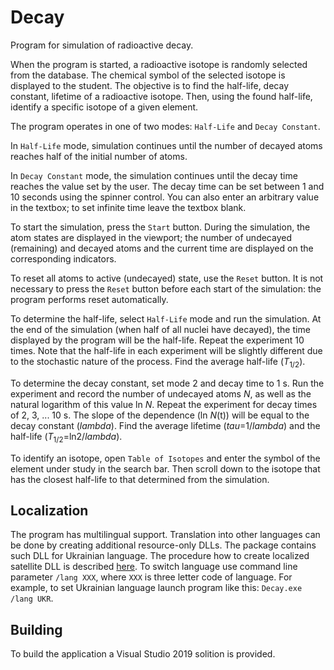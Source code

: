 # Decay
Program for simulation of radioactive decay.

When the program is started, a radioactive isotope is randomly selected from the database. 
The chemical symbol of the selected isotope is displayed to the student. The objective is to find the half-life, 
decay constant, lifetime of a radioactive isotope. Then, using the found half-life, identify a specific isotope of a given element.

The program operates in one of two modes: `Half-Life` and `Decay Constant`.

In `Half-Life` mode, simulation continues until the number of decayed atoms reaches half of the initial number of atoms.

In `Decay Constant` mode, the simulation continues until the decay time reaches the value set by the user. 
The decay time can be set between 1 and 10 seconds using the spinner control. You can also enter an arbitrary value in the textbox; 
to set infinite time leave the textbox blank.

To start the simulation, press the `Start` button. During the simulation, the atom states are displayed in the viewport; 
the number of undecayed (remaining) and decayed atoms and the current time are displayed on the corresponding indicators.

To reset all atoms to active (undecayed) state, use the `Reset` button. It is not necessary to press the `Reset` button 
before each start of the simulation: the program performs reset automatically.

To determine the half-life, select `Half-Life` mode and run the simulation. At the end of the simulation 
(when half of all nuclei have decayed), the time displayed by the program will be the half-life. 
Repeat the experiment 10 times. Note that the half-life in each experiment will be slightly different due to 
the stochastic nature of the process. Find the average half-life (_T_<sub>1/2</sub>).

To determine the decay constant, set mode 2 and decay time to 1 s. Run the experiment and record the number of undecayed atoms 
_N_, as well as the natural logarithm of this value ln _N_. Repeat the experiment for decay times of 2, 3, ... 10 s. 
The slope of the dependence (ln _N_(t)) will be equal to the decay constant (_lambda_). Find the average lifetime (_tau_=1/_lambda_) 
and the half-life (_T_<sub>1/2</sub>=ln2/_lambda_).

To identify an isotope, open `Table of Isotopes` and enter the symbol of the element under study in the search bar. 
Then scroll down to the isotope that has the closest half-life to that determined from the simulation.

## Localization
The program has multilingual support. Translation into other languages can be done by creating additional resource-only DLLs. 
The package contains such DLL for Ukrainian language. The procedure how to create localized satellite DLL is described [here]( https://docs.microsoft.com/en-us/cpp/build/localized-resources-in-mfc-applications-satellite-dlls?view=msvc-170).
To switch language use command line parameter `/lang XXX`, where `XXX` is three letter code of language. 
For example, to set Ukrainian language launch program like this: `Decay.exe /lang UKR`.

## Building
To build the application a Visual Studio 2019 solition is provided.
